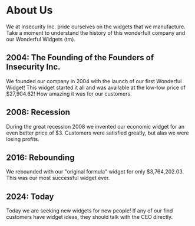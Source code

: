 # About Us

We at Insecurity Inc. pride ourselves on the widgets that we manufacture. Take a moment to understand the history of this wonderfult company and our Wonderful Widgets (tm).

## 2004: The Founding of the Founders of Insecurity Inc.

We founded our company in 2004 with the launch of our first Wonderful Widget! This widget started it all and was available at the low-low price of $27,904.62!  How amazing it was for our customers.

## 2008: Recession

During the great recession 2008 we invented our economic widget for an even better price of $3. Customers were satisfied greatly, but alas we were losing profits.

## 2016: Rebounding

We rebounded with our "original formula" widget for only $3,764,202.03.  This was our most successful widget ever.

## 2024: Today

Today we are seeking new widgets for new people!  If any of our find customers have widget ideas, they should talk with the CEO directly.
